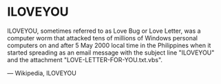 # ILOVEYOU

<!---->

ILOVEYOU, sometimes referred to as Love Bug or Love Letter, was a computer worm that attacked tens of millions of Windows personal computers on and after 5 May 2000 local time in the Philippines when it started spreading as an email message with the subject line "ILOVEYOU" and the attachment "LOVE-LETTER-FOR-YOU.txt.vbs".

— Wikipedia, ILOVEYOU
<!---->

